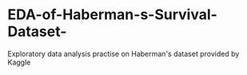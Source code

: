 # EDA-of-Haberman-s-Survival-Dataset-
Exploratory data analysis practise on Haberman's dataset provided by Kaggle
